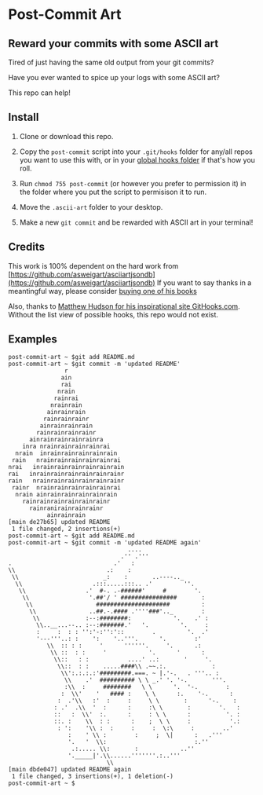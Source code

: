 # Post-Commit Art
## Reward your commits with some ASCII art

Tired of just having the same old output from your git commits? 

Have you ever wanted to spice up your logs with some ASCII art? 

This repo can help!

## Install

1. Clone or download this repo.

2. Copy the `post-commit` script into your `.git/hooks` folder for any/all repos you want to use this with, or in your [global hooks folder](https://coderwall.com/p/jp7d5q/create-a-global-git-commit-hook) if that's how you roll.

3. Run `chmod 755 post-commit` (or however you prefer to permission it) in the folder where you put the script to permisison it to run.

4. Move the `.ascii-art` folder to your desktop. 

5. Make a new `git commit` and be rewarded with ASCII art in your terminal! 


## Credits

This work is 100% dependent on the hard work from 
[https://github.com/asweigart/asciiartjsondb](https://github.com/asweigart/asciiartjsondb)
If you want to say thanks in a meantingful way, please consider [buying one of his books](https://www.amazon.com/stores/Al-Sweigart/author/B007716TEG)


Also, thanks to [Matthew Hudson for his inspirational site GitHooks.com](https://githooks.com/). Without the list view of possible hooks, this repo would not exist. 

## Examples
```
post-commit-art ~ $git add README.md 
post-commit-art ~ $git commit -m 'updated README'
                r                
               ain               
               rai               
              nrain              
             rainrai             
            nrainrain            
           ainrainrain           
          rainrainrainr          
         ainrainrainrain         
        rainrainrainrainr        
      ainrainrainrainrainra      
    inra nrainrainrainrainrai    
  nrain  inrainrainrainrainrain  
 rain   nrainrainrainrainrainrai 
nrai   inrainrainrainrainrainrain
rai   inrainrainrainrainrainrainr
rain   nrainrainrainrainrainrainr
 rainr  nrainrainrainrainrainrai 
  nrain ainrainrainrainrainrain  
    rainrainrainrainrainrainr    
      rainranirainrainrainr      
           ainrainrain           
[main de27b65] updated README
 1 file changed, 2 insertions(+)
post-commit-art ~ $git add README.md             
post-commit-art ~ $git commit -m 'updated README again'
                                  ....                            
                                .'' .'''                          
.                             .'   :                              
\\                          .:    :                               
 \\                        _:    :       ..----.._                
  \\                    .:::.....:::.. .'         ''.             
   \\                 .'  #-. .-######'     #        '.           
    \\                 '.##'/ ' ################       :          
     \\                  #####################         :          
      \\               ..##.-.#### .''''###'.._        :          
       \\             :--:########:            '.    .' :         
        \\..__...--.. :--:#######.'   '.         '.     :         
        :     :  : : '':'-:'':'::        .         '.  .'         
        '---'''..: :    ':    '..'''.      '.        :'           
           \\  :: : :     '      ''''''.     '.      .:           
            \\ ::  : :     '            '.      '      :          
             \\::   : :           ....' ..:       '     '.        
              \\::  : :    .....####\\ .~~.:.             :       
               \\':.:.:.:'#########.===. ~ |.'-.   . '''.. :      
                \\    .'  ########## \ \ _.' '. '-.       '''.    
                :\\  :     ########   \ \      '.  '-.        :   
               :  \\'    '   #### :    \ \      :.    '-.      :  
              :  .'\\   :'  :     :     \ \       :      '-.    : 
             : .'  .\\  '  :      :     :\ \       :        '.   :
             ::   :  \\'  :.      :     : \ \      :          '. :
             ::. :    \\  : :      :    ;  \ \     :           '.:
              : ':    '\\ :  :     :     :  \:\     :        ..'  
                 :    ' \\ :        :     ;  \|      :   .'''     
                 '.   '  \\:                         :.''         
                  .:..... \\:       :            ..''             
                 '._____|'.\\......'''''''.:..'''                 
                            \\                                    
[main dbde047] updated README again
 1 file changed, 3 insertions(+), 1 deletion(-)
post-commit-art ~ $
```